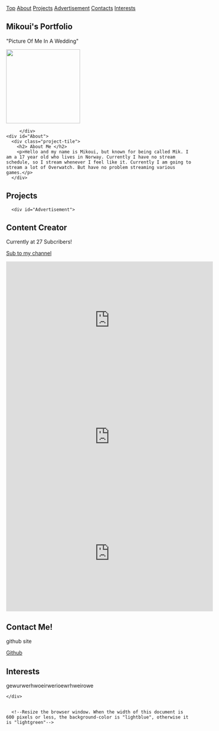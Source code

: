 <html>
<head>
<meta name="viewport" content="width=device-width, initial-scale=1.0">
<style>

        body {
          background-color: gray;
        }

        @media only screen and (max-width: 600px) {
          body {
            background-color: black;
          }
        }
        
h1{fontsize: 20px;}

#welcome-section {
background-color: darkgray;
  colors: Black;
  padding: 1px;
  text-align: center;
  font-family:  sans-serif;
   margin: 1px;
  @keyframes 
  
  }

.project-tile { 
  background-color: #333;
  color: white;
  margin: 20px;
  padding: 20px;
  font-size: 20px;
  text-align: left;
  }

.profile-link { 
  background-color: #333;
  color: white;
  margin: 20px;
  padding: 20px;
  font-size: 20px;
  text-align: left;
  }

.header {
  padding-top: 100px;
  padding-left: 200px;
  padding-bottom: 200px;
  padding-right: 100px;
  height: 200px;
  width: 70%;
    } 

  .navbar {
  overflow: hidden;
  background-color: #333;
  position: fixed;
  top: 0;
  width: 100%;
}

.navbar a {
  float: left;
  display: block;
  color: #f2f2f2;
  text-align: center;
  padding: 14px 16px;
  text-decoration: none;
  font-size: 17px;
}

.navbar a:hover {
  background: #ddd;
  color: black;
}

.main {
  padding: 16px;
  margin-top: 30px;
  height: 1500px; /* Used in this example to enable scrolling */
}

.Interest { 
  background-color: #333;
  color: white;
  margin: 20px;
  padding: 20px;
  font-size: 20px;
  text-align: left;
  }


</style>
</head>


<body>

<div class="navbar">
  <a href="#welcome-section">Top</a>
  <a href="#About">About</a>
  <a href="#Projects">Projects</a>
  <a href="#Advertisement">Advertisement</a>
  <a href="#Contacts">Contacts</a>
  <a href="#Interest">Interests</a>
 
  
</div>

<div class="header">
  <section id="welcome-section">
    <h1>Mikoui's Portfolio</h1>
    <p> "Picture Of Me In A Wedding"</p>
    <img src="https://scontent.fosl4-2.fna.fbcdn.net/v/t1.0-9/64773215_2320585261341168_6888384088240029696_o.jpg?_nc_cat=110&_nc_sid=85a577&_nc_ohc=q1eWCCOMP7kAX9j7qGf&_nc_ht=scontent.fosl4-2.fna&oh=f311b6e8f852b17d6a60a66dfc262ecc&oe=5EDEF3E8" Width="200" height="200"> 
         
         
         
         </div>
    <div id="About">
      <div class="project-tile">
        <h2> About Me </h2>
        <p>Hello and my name is Mikoui, but known for being called Mik. I am a 17 year old who lives in Norway. Currently I have no stream schedule, so I stream whenever I feel like it. Currently I am going to stream a lot of Overwatch. But have no problem streaming various games.</p>
      </div>
      
<div id="Projects">
      <div class="project-tile">
        <h2>Projects</h2>
        <p><p>
      </div>
      
      <div id="Advertisement">
  <div class="project-tile">
      <h2>Content Creator</h2>
      <p>Currently at 27 Subcribers!<p><a href="https://www.youtube.com/channel/UCOTsXyoNxWAptob7tltGBSA?view_as=subscriber"target="_blank">Sub to my channel</a></p>
 <iframe width="560" height="315" src="https://www.youtube.com/embed/Zdd6QVeo21g" frameborder="0" allow="accelerometer; autoplay; encrypted-media; gyroscope; picture-in-picture" allowfullscreen></iframe>
  </video>
 <iframe width="560" height="315" src="https://www.youtube.com/embed/ELymIlfnBJA" frameborder="0" allow="accelerometer; autoplay; encrypted-media; gyroscope; picture-in-picture" allowfullscreen></iframe>
        <iframe width="560" height="315" src="https://www.youtube.com/embed/czsNeg-l2r4" frameborder="0" allow="accelerometer; autoplay; encrypted-media; gyroscope; picture-in-picture" allowfullscreen></iframe>
  </div>
      
<section id="Contacts">
    <div class="profile-link">
      <h2> Contact Me! </h2>
      <p>github site</p>
      <a href="https://github.com/" target="_blank">Github</a>
    </div>
  
   <section id="Interest">
    <div class="Interest">
      <h2> Interests </h2>
      <p>gewurwerhwoeirwerioewrhweirowe</p>
 
    </div>


      <!--Resize the browser window. When the width of this document is 600 pixels or less, the background-color is "lightblue", otherwise it is "lightgreen"-->

<script>
document.getElementsByTagName("h1")[0].style.fontSize = "80px";

</script>

</body>
</html> 
